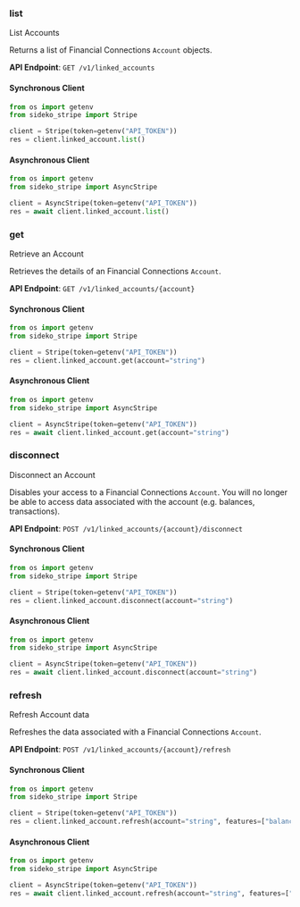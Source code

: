 
### list <a name="list"></a>
List Accounts

<p>Returns a list of Financial Connections <code>Account</code> objects.</p>

**API Endpoint**: `GET /v1/linked_accounts`

#### Synchronous Client

```python
from os import getenv
from sideko_stripe import Stripe

client = Stripe(token=getenv("API_TOKEN"))
res = client.linked_account.list()
```

#### Asynchronous Client

```python
from os import getenv
from sideko_stripe import AsyncStripe

client = AsyncStripe(token=getenv("API_TOKEN"))
res = await client.linked_account.list()
```

### get <a name="get"></a>
Retrieve an Account

<p>Retrieves the details of an Financial Connections <code>Account</code>.</p>

**API Endpoint**: `GET /v1/linked_accounts/{account}`

#### Synchronous Client

```python
from os import getenv
from sideko_stripe import Stripe

client = Stripe(token=getenv("API_TOKEN"))
res = client.linked_account.get(account="string")
```

#### Asynchronous Client

```python
from os import getenv
from sideko_stripe import AsyncStripe

client = AsyncStripe(token=getenv("API_TOKEN"))
res = await client.linked_account.get(account="string")
```

### disconnect <a name="disconnect"></a>
Disconnect an Account

<p>Disables your access to a Financial Connections <code>Account</code>. You will no longer be able to access data associated with the account (e.g. balances, transactions).</p>

**API Endpoint**: `POST /v1/linked_accounts/{account}/disconnect`

#### Synchronous Client

```python
from os import getenv
from sideko_stripe import Stripe

client = Stripe(token=getenv("API_TOKEN"))
res = client.linked_account.disconnect(account="string")
```

#### Asynchronous Client

```python
from os import getenv
from sideko_stripe import AsyncStripe

client = AsyncStripe(token=getenv("API_TOKEN"))
res = await client.linked_account.disconnect(account="string")
```

### refresh <a name="refresh"></a>
Refresh Account data

<p>Refreshes the data associated with a Financial Connections <code>Account</code>.</p>

**API Endpoint**: `POST /v1/linked_accounts/{account}/refresh`

#### Synchronous Client

```python
from os import getenv
from sideko_stripe import Stripe

client = Stripe(token=getenv("API_TOKEN"))
res = client.linked_account.refresh(account="string", features=["balance"])
```

#### Asynchronous Client

```python
from os import getenv
from sideko_stripe import AsyncStripe

client = AsyncStripe(token=getenv("API_TOKEN"))
res = await client.linked_account.refresh(account="string", features=["balance"])
```
